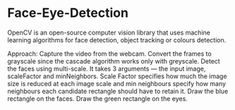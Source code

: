# Face-Eye-Detection

OpenCV is an open-source computer vision library that uses machine learning algorithms for face detection, object tracking or colours detection.

Approach:
Capture the video from the webcam.
Convert the frames to grayscale since the cascade algorithm works only with greyscale.
Detect the faces using multi-scale. It takes 3 arguments — the input image, scaleFactor and minNeighbors. Scale Factor specifies how much the image size is reduced at each image scale and min neighbours specify how many neighbours each candidate rectangle should have to retain it.
Draw the blue rectangle on the faces.
Draw the green rectangle on the eyes.
